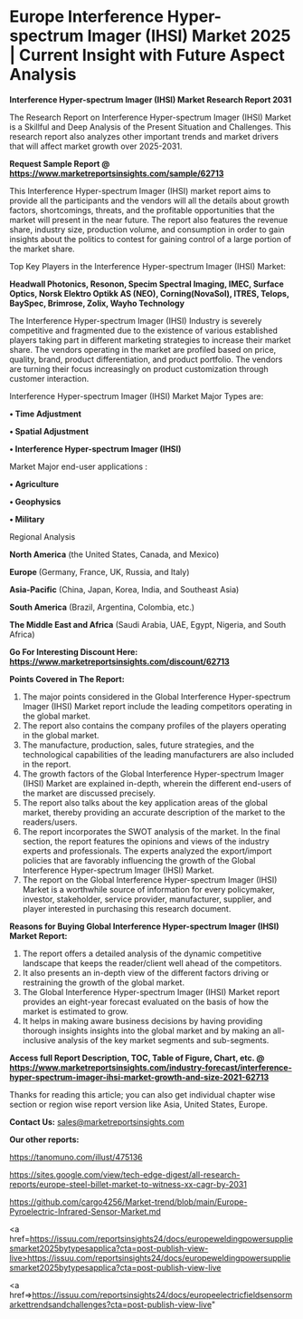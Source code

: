 # Europe Interference Hyper-spectrum Imager (IHSI) Market 2025 | Current Insight with Future Aspect Analysis

<strong>Interference Hyper-spectrum Imager (IHSI) Market Research Report 2031</strong>

The Research Report on Interference Hyper-spectrum Imager (IHSI) Market is a Skillful and Deep Analysis of the Present Situation and Challenges. This research report also analyzes other important trends and market drivers that will affect market growth over 2025-2031.

<strong>Request Sample Report @ <a href=https://www.marketreportsinsights.com/sample/62713>https://www.marketreportsinsights.com/sample/62713</a></strong>

This Interference Hyper-spectrum Imager (IHSI) market report aims to provide all the participants and the vendors will all the details about growth factors, shortcomings, threats, and the profitable opportunities that the market will present in the near future. The report also features the revenue share, industry size, production volume, and consumption in order to gain insights about the politics to contest for gaining control of a large portion of the market share.

Top Key Players in the Interference Hyper-spectrum Imager (IHSI) Market:

<strong>Headwall Photonics, Resonon, Specim Spectral Imaging, IMEC, Surface Optics, Norsk Elektro Optikk AS (NEO), Corning(NovaSol), ITRES, Telops, BaySpec, Brimrose, Zolix, Wayho Technology</strong>

The Interference Hyper-spectrum Imager (IHSI) Industry is severely competitive and fragmented due to the existence of various established players taking part in different marketing strategies to increase their market share. The vendors operating in the market are profiled based on price, quality, brand, product differentiation, and product portfolio. The vendors are turning their focus increasingly on product customization through customer interaction.

Interference Hyper-spectrum Imager (IHSI) Market Major Types are:

<strong>• Time Adjustment

• Spatial Adjustment

• Interference Hyper-spectrum Imager (IHSI)</strong>

Market Major end-user applications :

<strong>• Agriculture

• Geophysics

• Military</strong>

Regional Analysis

</u><strong><b>North America</b></strong> (the United States, Canada, and Mexico)

<strong><b>Europe </b></strong>(Germany, France, UK, Russia, and Italy)

<strong><b>Asia-Pacific</b></strong> (China, Japan, Korea, India, and Southeast Asia)

<strong><b>South America</b></strong> (Brazil, Argentina, Colombia, etc.)

<strong><b>The Middle East and Africa</b></strong> (Saudi Arabia, UAE, Egypt, Nigeria, and South Africa)

<strong>Go For Interesting Discount Here: <a href=https://www.marketreportsinsights.com/discount/62713>https://www.marketreportsinsights.com/discount/62713</a></strong>

<strong>Points Covered in The Report:</strong>
<ol>
  <li>The major points considered in the Global Interference Hyper-spectrum Imager (IHSI) Market report include the leading competitors operating in the global market.</li>
  <li>The report also contains the company profiles of the players operating in the global market.</li>
  <li>The manufacture, production, sales, future strategies, and the technological capabilities of the leading manufacturers are also included in the report.</li>
  <li>The growth factors of the Global Interference Hyper-spectrum Imager (IHSI) Market are explained in-depth, wherein the different end-users of the market are discussed precisely.</li>
  <li>The report also talks about the key application areas of the global market, thereby providing an accurate description of the market to the readers/users.</li>
  <li>The report incorporates the SWOT analysis of the market. In the final section, the report features the opinions and views of the industry experts and professionals. The experts analyzed the export/import policies that are favorably influencing the growth of the Global Interference Hyper-spectrum Imager (IHSI) Market.</li>
  <li>The report on the Global Interference Hyper-spectrum Imager (IHSI) Market is a worthwhile source of information for every policymaker, investor, stakeholder, service provider, manufacturer, supplier, and player interested in purchasing this research document.</li>
</ol>
<strong>Reasons for Buying Global Interference Hyper-spectrum Imager (IHSI) Market Report:</strong>

<ol>
  <li>The report offers a detailed analysis of the dynamic competitive landscape that keeps the reader/client well ahead of the competitors.</li>
  <li>It also presents an in-depth view of the different factors driving or restraining the growth of the global market.</li>
  <li>The Global Interference Hyper-spectrum Imager (IHSI) Market report provides an eight-year forecast evaluated on the basis of how the market is estimated to grow.</li>
  <li>It helps in making aware business decisions by having providing thorough insights insights into the global market and by making an all-inclusive analysis of the key market segments and sub-segments.</li>
</ol>
<strong>Access full Report Description, TOC, Table of Figure, Chart, etc. @ <a href=https://www.marketreportsinsights.com/industry-forecast/interference-hyper-spectrum-imager-ihsi-market-growth-and-size-2021-62713>https://www.marketreportsinsights.com/industry-forecast/interference-hyper-spectrum-imager-ihsi-market-growth-and-size-2021-62713</a></strong>


Thanks for reading this article; you can also get individual chapter wise section or region wise report version like Asia, United States, Europe.

<strong>Contact Us:</strong>
sales@marketreportsinsights.com

<strong>Our other reports:</strong>

<a href=https://tanomuno.com/illust/475136>https://tanomuno.com/illust/475136</a>

<a href=https://sites.google.com/view/tech-edge-digest/all-research-reports/europe-steel-billet-market-to-witness-xx-cagr-by-2031>https://sites.google.com/view/tech-edge-digest/all-research-reports/europe-steel-billet-market-to-witness-xx-cagr-by-2031</a>

<a href=https://github.com/cargo4256/Market-trend/blob/main/Europe-Pyroelectric-Infrared-Sensor-Market.md>https://github.com/cargo4256/Market-trend/blob/main/Europe-Pyroelectric-Infrared-Sensor-Market.md</a>

<a href=https://issuu.com/reportsinsights24/docs/europeweldingpowersuppliesmarket2025bytypesapplica?cta=post-publish-view-live>https://issuu.com/reportsinsights24/docs/europeweldingpowersuppliesmarket2025bytypesapplica?cta=post-publish-view-live</a>

<a href=>https://issuu.com/reportsinsights24/docs/europeelectricfieldsensormarkettrendsandchallenges?cta=post-publish-view-live</a>"
